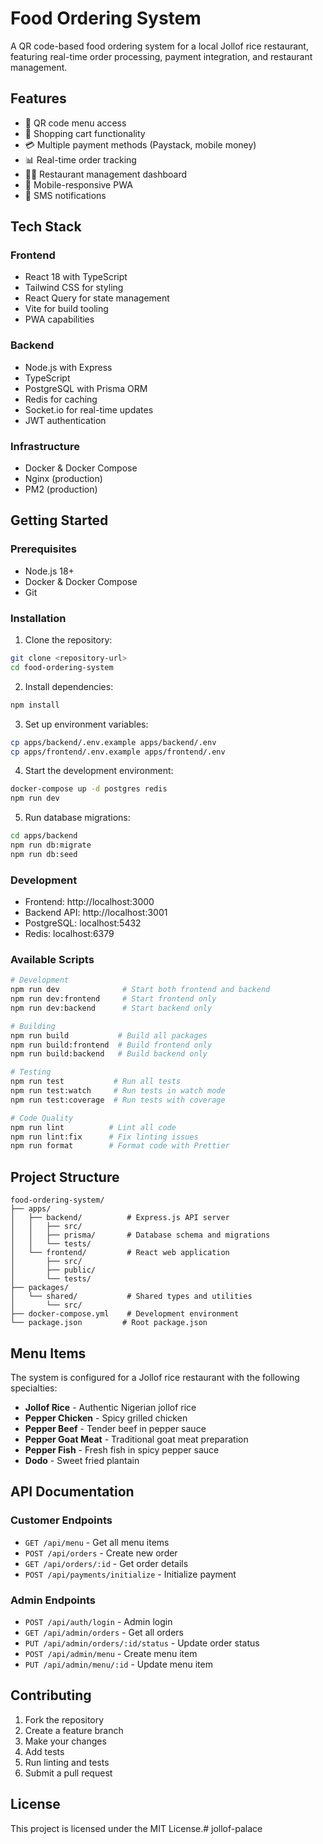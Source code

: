 # Food Ordering System

A QR code-based food ordering system for a local Jollof rice restaurant, featuring real-time order processing, payment integration, and restaurant management.

## Features

- 📱 QR code menu access
- 🛒 Shopping cart functionality
- 💳 Multiple payment methods (Paystack, mobile money)
- 📊 Real-time order tracking
- 👨‍🍳 Restaurant management dashboard
- 📱 Mobile-responsive PWA
- 🔔 SMS notifications

## Tech Stack

### Frontend
- React 18 with TypeScript
- Tailwind CSS for styling
- React Query for state management
- Vite for build tooling
- PWA capabilities

### Backend
- Node.js with Express
- TypeScript
- PostgreSQL with Prisma ORM
- Redis for caching
- Socket.io for real-time updates
- JWT authentication

### Infrastructure
- Docker & Docker Compose
- Nginx (production)
- PM2 (production)

## Getting Started

### Prerequisites
- Node.js 18+
- Docker & Docker Compose
- Git

### Installation

1. Clone the repository:
```bash
git clone <repository-url>
cd food-ordering-system
```

2. Install dependencies:
```bash
npm install
```

3. Set up environment variables:
```bash
cp apps/backend/.env.example apps/backend/.env
cp apps/frontend/.env.example apps/frontend/.env
```

4. Start the development environment:
```bash
docker-compose up -d postgres redis
npm run dev
```

5. Run database migrations:
```bash
cd apps/backend
npm run db:migrate
npm run db:seed
```

### Development

- Frontend: http://localhost:3000
- Backend API: http://localhost:3001
- PostgreSQL: localhost:5432
- Redis: localhost:6379

### Available Scripts

```bash
# Development
npm run dev              # Start both frontend and backend
npm run dev:frontend     # Start frontend only
npm run dev:backend      # Start backend only

# Building
npm run build           # Build all packages
npm run build:frontend  # Build frontend only
npm run build:backend   # Build backend only

# Testing
npm run test           # Run all tests
npm run test:watch     # Run tests in watch mode
npm run test:coverage  # Run tests with coverage

# Code Quality
npm run lint          # Lint all code
npm run lint:fix      # Fix linting issues
npm run format        # Format code with Prettier
```

## Project Structure

```
food-ordering-system/
├── apps/
│   ├── backend/          # Express.js API server
│   │   ├── src/
│   │   ├── prisma/       # Database schema and migrations
│   │   └── tests/
│   └── frontend/         # React web application
│       ├── src/
│       ├── public/
│       └── tests/
├── packages/
│   └── shared/           # Shared types and utilities
│       └── src/
├── docker-compose.yml    # Development environment
└── package.json         # Root package.json
```

## Menu Items

The system is configured for a Jollof rice restaurant with the following specialties:

- **Jollof Rice** - Authentic Nigerian jollof rice
- **Pepper Chicken** - Spicy grilled chicken
- **Pepper Beef** - Tender beef in pepper sauce
- **Pepper Goat Meat** - Traditional goat meat preparation
- **Pepper Fish** - Fresh fish in spicy pepper sauce
- **Dodo** - Sweet fried plantain

## API Documentation

### Customer Endpoints
- `GET /api/menu` - Get all menu items
- `POST /api/orders` - Create new order
- `GET /api/orders/:id` - Get order details
- `POST /api/payments/initialize` - Initialize payment

### Admin Endpoints
- `POST /api/auth/login` - Admin login
- `GET /api/admin/orders` - Get all orders
- `PUT /api/admin/orders/:id/status` - Update order status
- `POST /api/admin/menu` - Create menu item
- `PUT /api/admin/menu/:id` - Update menu item

## Contributing

1. Fork the repository
2. Create a feature branch
3. Make your changes
4. Add tests
5. Run linting and tests
6. Submit a pull request

## License

This project is licensed under the MIT License.#   j o l l o f - p a l a c e  
 